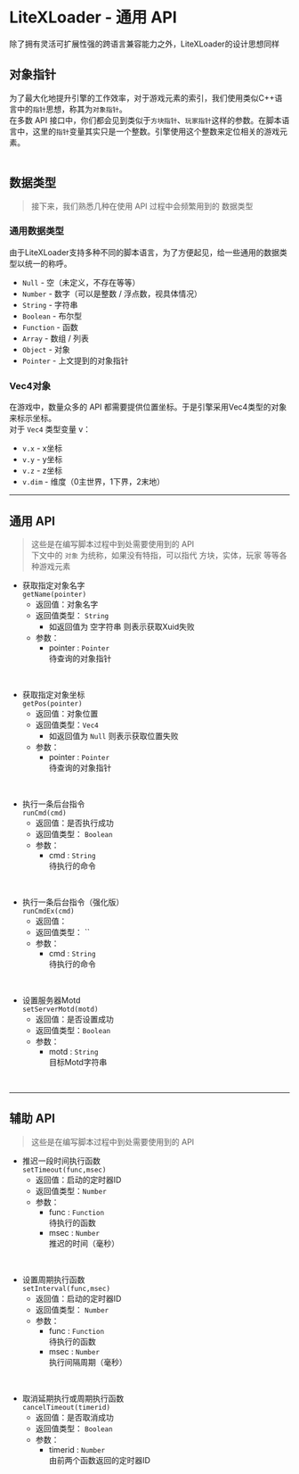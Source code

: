# LiteXLoader - 通用 API
除了拥有灵活可扩展性强的跨语言兼容能力之外，LiteXLoader的设计思想同样  

## 对象指针
为了最大化地提升引擎的工作效率，对于游戏元素的索引，我们使用类似C++语言中的`指针`思想，称其为`对象指针`。  
在多数 API 接口中，你们都会见到类似于`方块指针`、`玩家指针`这样的参数。在脚本语言中，这里的`指针`变量其实只是一个整数。引擎使用这个整数来定位相关的游戏元素。  
<br>

## 数据类型
> 接下来，我们熟悉几种在使用 API 过程中会频繁用到的 数据类型

### 通用数据类型
由于LiteXLoader支持多种不同的脚本语言，为了方便起见，给一些通用的数据类型以统一的称呼。  
- `Null` - 空（未定义，不存在等等）
- `Number` - 数字（可以是整数 / 浮点数，视具体情况）
- `String` - 字符串
- `Boolean` - 布尔型
- `Function` - 函数
- `Array` - 数组 / 列表
- `Object` - 对象
- `Pointer` - 上文提到的对象指针

### Vec4对象
在游戏中，数量众多的 API 都需要提供位置坐标。于是引擎采用Vec4类型的对象来标示坐标。  
对于 `Vec4` 类型变量 v：  
- `v.x` - x坐标  
- `v.y` - y坐标  
- `v.z` - z坐标  
- `v.dim` - 维度（0主世界，1下界，2末地）

---
## 通用 API
> 这些是在编写脚本过程中到处需要使用到的 API  
> 下文中的 `对象` 为统称，如果没有特指，可以指代 方块，实体，玩家 等等各种游戏元素 

- 获取指定对象名字  
`getName(pointer)`
    - 返回值：对象名字
    - 返回值类型： `String` 
        - 如返回值为 空字符串 则表示获取Xuid失败
    - 参数：
        - pointer : `Pointer`  
        待查询的对象指针  
<br>

- 获取指定对象坐标  
`getPos(pointer)`
    - 返回值：对象位置
    - 返回值类型：`Vec4` 
        - 如返回值为 `Null` 则表示获取位置失败
    - 参数：
        - pointer : `Pointer`  
        待查询的对象指针
<br>

- 执行一条后台指令  
`runCmd(cmd)`
    - 返回值：是否执行成功
    - 返回值类型： `Boolean` 
    - 参数：
        - cmd : `String`  
        待执行的命令
<br>

- 执行一条后台指令（强化版）  
`runCmdEx(cmd)`
    - 返回值：
    - 返回值类型： `` 
    - 参数：
        - cmd : `String`  
        待执行的命令
<br>

- 设置服务器Motd  
`setServerMotd(motd)`
    - 返回值：是否设置成功
    - 返回值类型：`Boolean`
    - 参数：
        - motd : `String`  
        目标Motd字符串
<br>

---
## 辅助 API
> 这些是在编写脚本过程中到处需要使用到的 API  

- 推迟一段时间执行函数  
`setTimeout(func,msec)`
    - 返回值：启动的定时器ID
    - 返回值类型：`Number` 
    - 参数：
        - func : `Function`  
        待执行的函数
        - msec : `Number`  
        推迟的时间（毫秒）
<br>

- 设置周期执行函数  
`setInterval(func,msec)`
    - 返回值：启动的定时器ID
    - 返回值类型： `Number` 
    - 参数：
        - func : `Function`  
        待执行的函数
        - msec : `Number`  
        执行间隔周期（毫秒）
<br>

- 取消延期执行或周期执行函数  
`cancelTimeout(timerid)`
    - 返回值：是否取消成功
    - 返回值类型： `Boolean` 
    - 参数：
        - timerid : `Number`  
        由前两个函数返回的定时器ID
<br>
